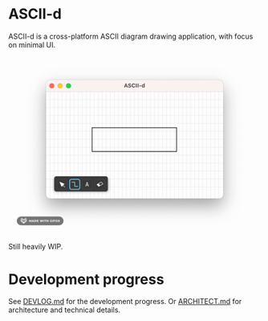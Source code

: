 # ASCII-d

ASCII-d is a cross-platform ASCII diagram drawing application, with focus on minimal UI.

![](_meta/toolbar-final.gif)

Still heavily WIP.

# Development progress

See [DEVLOG.md](DEVLOG.md) for the development progress. Or [ARCHITECT.md](ARCHITECT.md) for architecture and technical details.
